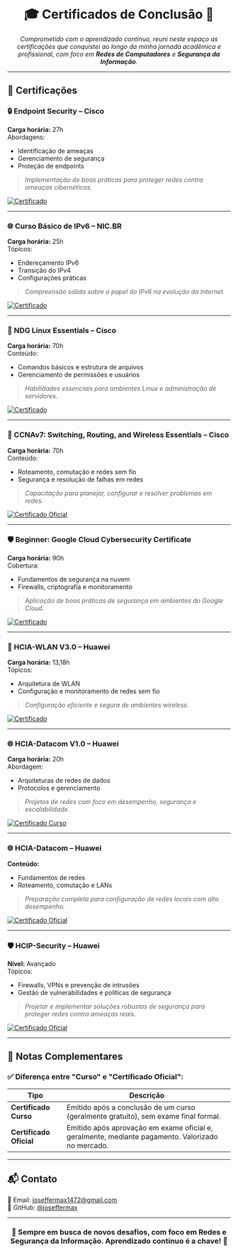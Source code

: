 <h1 align="center">🎓 Certificados de Conclusão 📜</h1>

<p align="center">
  <em>Comprometido com o aprendizado contínuo, reuni neste espaço as certificações que conquistei ao longo da minha jornada acadêmica e profissional, com foco em <strong>Redes de Computadores</strong> e <strong>Segurança da Informação</strong>.</em>
</p>

---

## 🏅 Certificações

### 🔒 Endpoint Security – Cisco  
**Carga horária:** 27h  
Abordagens:
- Identificação de ameaças
- Gerenciamento de segurança
- Proteção de endpoints  

> _Implementação de boas práticas para proteger redes contra ameaças cibernéticas._

[![Certificado](https://img.shields.io/badge/Certificado%20Curso-Visualizar-blue)](https://academicoifpbedubr-my.sharepoint.com/:b:/g/personal/joseffer_maxwel_academico_ifpb_edu_br/EUqbpfeJhktHgC_d05KGcT0BH4iGZQR_xpbrJ2kcZxR4kg?e=5Sj3p3)

---

### 🌐 Curso Básico de IPv6 – NIC.BR  
**Carga horária:** 25h  
Tópicos:
- Endereçamento IPv6
- Transição do IPv4
- Configurações práticas

> _Compreensão sólida sobre o papel do IPv6 na evolução da Internet._

[![Certificado](https://img.shields.io/badge/Certificado%20Curso-Visualizar-blue)](https://academicoifpbedubr-my.sharepoint.com/:b:/g/personal/joseffer_maxwel_academico_ifpb_edu_br/ERGaSmTr0zVOtJRSj7ylV68BrCQUEoIwu4chlwEFLEPvPA?e=dC7v1g)

---

### 🐧 NDG Linux Essentials – Cisco  
**Carga horária:** 70h  
Conteúdo:
- Comandos básicos e estrutura de arquivos
- Gerenciamento de permissões e usuários

> _Habilidades essenciais para ambientes Linux e administração de servidores._

[![Certificado](https://img.shields.io/badge/Certificado%20Curso-Visualizar-blue)](https://academicoifpbedubr-my.sharepoint.com/:b:/g/personal/joseffer_maxwel_academico_ifpb_edu_br/ERs6jpThnA1IiKPfEcYhH4MBUVO24u1Esnnfztkrr6hddA?e=uiRkpm)

---

### 📡 CCNAv7: Switching, Routing, and Wireless Essentials – Cisco  
**Carga horária:** 70h  
Conteúdo:
- Roteamento, comutação e redes sem fio
- Segurança e resolução de falhas em redes

> _Capacitação para planejar, configurar e resolver problemas em redes._

[![Certificado Oficial](https://img.shields.io/badge/Certificado%20Curso-Visualizar-blue)](https://academicoifpbedubr-my.sharepoint.com/:b:/g/personal/joseffer_maxwel_academico_ifpb_edu_br/ES4a_-y4iT5Mv7w2F7Xz9uABQWFhwEpYGFWr2eJAXiX1Dw?e=BCsZqa)

---

### 🛡️ Beginner: Google Cloud Cybersecurity Certificate  
**Carga horária:** 90h  
Cobertura:
- Fundamentos de segurança na nuvem
- Firewalls, criptografia e monitoramento

> _Aplicação de boas práticas de segurança em ambientes do Google Cloud._

[![Certificado](https://img.shields.io/badge/Certificado%20Curso-Visualizar-blue)](https://www.credly.com/badges/4189684b-b072-4f1a-9a1d-a1988e0a58b5)

---

### 📶 HCIA-WLAN V3.0 – Huawei  
**Carga horária:** 13,18h  
Tópicos:
- Arquitetura de WLAN
- Configuração e monitoramento de redes sem fio

> _Configuração eficiente e segura de ambientes wireless._

[![Certificado](https://img.shields.io/badge/Certificado%20Curso-Visualizar-blue)](https://academicoifpbedubr-my.sharepoint.com/:i:/g/personal/joseffer_maxwel_academico_ifpb_edu_br/EfB4Q1FJxk1BosVk4D99wzYB5Fvkqzgfu6ZUF0orZ1UiUA?e=mjVbCP)

---

### 🌐 HCIA-Datacom V1.0 – Huawei  
**Carga horária:** 20h  
Abordagem:
- Arquiteturas de redes de dados
- Protocolos e gerenciamento

> _Projetos de redes com foco em desempenho, segurança e escalabilidade._

[![Certificado Curso](https://img.shields.io/badge/Certificado%20Curso-Visualizar-blue)](https://academicoifpbedubr-my.sharepoint.com/:i:/g/personal/joseffer_maxwel_academico_ifpb_edu_br/EYInIhUeicRMq3EZ0kwvjcEB-mep685A_GdDH5VKmmuo1w?e=5CyOh4)

---

### 🌐 HCIA-Datacom – Huawei  
**Conteúdo:**
- Fundamentos de redes
- Roteamento, comutação e LANs

> _Preparação completa para configuração de redes locais com alto desempenho._

[![Certificado Oficial](https://img.shields.io/badge/Certificado%20Oficial-Visualizar-blue)](https://academicoifpbedubr-my.sharepoint.com/:b:/g/personal/joseffer_maxwel_academico_ifpb_edu_br/ERGhS6Vf9ztJhQIPaGK8zbUBaysTuOL0g4MXwZs2dCvqDg?e=f2Bxo9)

---

### 🛡️ HCIP-Security – Huawei  
**Nível:** Avançado  
Tópicos:
- Firewalls, VPNs e prevenção de intrusões
- Gestão de vulnerabilidades e políticas de segurança

> _Projetar e implementar soluções robustas de segurança para proteger redes contra ameaças reais._

[![Certificado Oficial](https://img.shields.io/badge/Certificado%20Oficial-Visualizar-blue)](https://academicoifpbedubr-my.sharepoint.com/:b:/g/personal/joseffer_maxwel_academico_ifpb_edu_br/EW8WIzbe6gVMjtHRu32xL5QBnrogvyUKnRV_b6zGtVBslg?e=ugGYuW)

---

## 📘 Notas Complementares

### ✅ Diferença entre "Curso" e "Certificado Oficial":

| Tipo               | Descrição                                                                 |
|--------------------|---------------------------------------------------------------------------|
| **Certificado Curso**     | Emitido após a conclusão de um curso (geralmente gratuito), sem exame final formal. |
| **Certificado Oficial**   | Emitido após aprovação em exame oficial e, geralmente, mediante pagamento. Valorizado no mercado. |

---

## 📬 Contato

📧 Email: [joseffermax1472@gmail.com](mailto:joseffermax1472@gmail.com)  
🔗 GitHub: [@joseffermax](https://github.com/joseffermax)

---

<h3 align="center">🚀 Sempre em busca de novos desafios, com foco em <strong>Redes</strong> e <strong>Segurança da Informação</strong>. Aprendizado contínuo é a chave! 🔐</h3>
